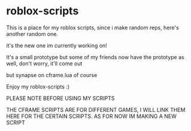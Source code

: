 # roblox-scripts
This is a place for my roblox scripts, since i make random reps, here's another random one.

it's the new one im currently working on!

It's a small prototype but some of my friends now have the prototype as well, don't worry, it'll come out

but synapse on cframe.lua of course


Enjoy my roblox-scripts :)


PLEASE NOTE BEFORE USING MY SCRIPTS

THE CFRAME SCRIPTS ARE FOR DIFFERENT GAMES, I WILL LINK THEM HERE FOR THE CERTAIN SCRIPTS. AS FOR NOW IM MAKING A NEW SCRIPT
